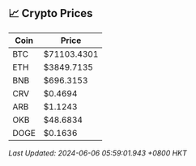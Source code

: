 ## 📈 Crypto Prices

| Coin | Price |
| ---- | ----- |
| BTC | $71103.4301 |
| ETH | $3849.7135 |
| BNB | $696.3153 |
| CRV | $0.4694 |
| ARB | $1.1243 |
| OKB | $48.6834 |
| DOGE | $0.1636 |

_Last Updated: 2024-06-06 05:59:01.943 +0800 HKT_